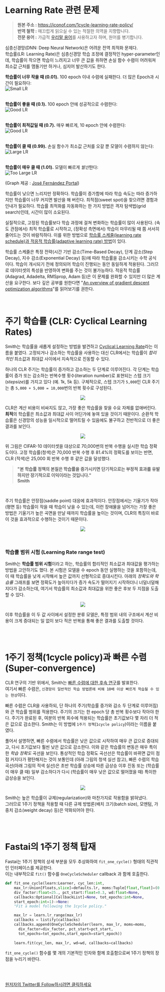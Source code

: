 # Learning Rate 관련 문제
> **원본 주소 :** https://iconof.com/1cycle-learning-rate-policy/  
> **번역 철학 :** 매끄럽게 읽으실 수 있는 적절한 의역을 지향합니다.  
> **전문 용어 :** 가급적 <a href='http://taewan.kim/docs/ml_glossary/'>우리말 용어</a>를 사용하고자 하며, 원어를 병기합니다.  

심층신경망(DNN: Deep Neural Network)은 어려운 전역 최적화 문제다.  
학습률(LR: Learning Rate)은 심층신경망 학습 조정에 결정적인 hyper-parameter인데, 학습률이 작으면 학습이 느려지고 너무 큰 값을 취하면 손실 함수 수렴이 어려워져 최소값 근처를 맴돌기만 하거나, 심지어 발산하기도 한다.  

**학습률이 너무 작을 때 (0.01).** 100 epoch 이내 수렴에 실패한다. 더 많은 Epoch과 시간이 필요하다:  
![Small LR](./images/lr_low-81d04746df552258b87b24e2e3da17a5.gif)  
<br>  

**학습률이 좋을 때 (0.1).** 100 epoch 안에 성공적으로 수렴한다:  
![Good LR](./images/lr_good-bcbb05eb43406655478d10ec5389aae2.gif)  
<br>  

**학습률이 최적값일 때 (0.7).** 매우 빠르게, 10 epoch 안에 수렴한다:  
![Good LR](./images/lr_optimal-746b4b683f425909fe557ed0df108424.gif)  
<br>  

**학습률이 클 때 (0.99).** 손실 함수가 최소값 근처를 오갈 뿐 모델이 수렴하지 않는다:  
![Large LR](./images/lr_large-66286fcbf9e01fdecbd701e3203f2a3b.gif)  
<br>  

**학습률이 매우 클 때 (1.01).** 모델이 빠르게 *발산*한다:  
![Too Large LR](./images/lr_too_large-aff003b7341b507d301b4358f1869f9b.gif)  

(Graph 제공 : <a href='https://forums.fast.ai/t/share-your-work-here/27676/300'>José Fernández Portal</a>)  

학습률이 낮으면 느리지만 정확하다. 학습률이 증가함에 따라 학습 속도는 따라 증가하지만 학습률이 너무 커지면 발산을 해 버린다. 최적점(sweet spot)을 찾으려면 경험과 인내가 필요하다. 학습률 최적화를 자동화하는 한 가지 방법은 격자 탐색법(grid search)인데, 시간이 많이 소요된다.  

실질적으로, 고정된 학습률보다 학습 과정에 걸쳐 변화하는 학습률이 많이 사용된다. (속도 관점에서) 최적 학습률로 시작하고, (정확성 측면에서) 학습이 마무리될 때 쯤 서서히 줄어드는 것이 바람직하다. 이를 위한 방법으로 <a href='https://towardsdatascience.com/learning-rate-schedules-and-adaptive-learning-rate-methods-for-deep-learning-2c8f433990d1'>학습률 스케줄(learning rate schedule)과 적응적 학습률(adaptive learning rate) 방법</a>이 있다.  

학습률 스케줄은 특정 전략(시간 기반 감소(Time-Based Decay), 단계 감소(Step Decay), 지수 감소(Exponential Decay) 등)에 따라 학습률을 감소시키는 수학 공식이다. 학습이 개시되기 전에 정의되어 학습이 진행되는 동안 동일하게 적용된다. 그러므로 데이터셋의 특성을 반영하여 변화를 주는 것이 불가능하다. 적응적 학습률(Adagrad, Adadelta, RMSprop, Adam 등)은 이 문제를 완화할 수 있지만 더 많은 계산을 요구한다. 보다 깊은 공부를 원한다면 "<a href='http://arxiv.org/abs/1609.04747'>An overview of gradient descent optimization algorithms</a>"를 읽어보기를 권한다.  
 <br> 
 <br>
   
# 주기 학습률 (CLR: Cyclical Learning Rates)  

Smith는 학습률을 새롭게 설정하는 방법을 발견하고 <a href='http://arxiv.org/abs/1506.01186'>Cyclical Learning Rate</a>라는 이름을 붙였다. 고정되거나 감소하는 학습률을 사용하는 대신 CLR에서는 학습률이 *합리적인* 최소값과 최대값 사이에서 지속적으로 진동할 수 있다.  

하나의 CLR 주기는 학습률이 증가하고 감소하는 두 단계로 이루어진다. 각 단계는 학습률이 증가 또는 감소하는 반복수행 횟수(iteration number)로 표현되는 스텝 크기(*stepsize*)를 가지고 있다 (예. 1k, 5k 등). 구체적으로, 스텝 크기가 `5,000`인 CLR 주기는 총 `5,000 + 5,000 = 10,000`번의 반복 횟수로 구성된다. 

<p align="center">
  <img src="./images/clr.webp">
</p>

CLR은 계산 비용이 비싸지도 않고, 가장 좋은 학습률을 찾을 수요 자체를 없애버린다. **최적**의 학습률은 최소값과 최대값 사이 어딘가에 놓여 있을 것이기 때문이다. 순환적 학습률은 신경망의 성능을 일시적으로 떨어트릴 수 있음에도 불구하고 전반적으로 더 좋은 결과를 보인다.  

<p align="center">
  <img src="./images/cifar.jpg">
</p>

위 그림은 CIFAR-10 데이터셋을 대상으로 70,000번의 반복 수행을 실시한 학습 정확도이다. 고정 학습률(청색)은 70,000 반복 수행 후 81.4%의 정확도를 보이는 반면, CLR (적색)은 25,000 회 반복 수행 후 같은 값을 달성했다.  


> **"본 학습률 정책의 본질은 학습률을 증가시키면 단기적으로는 부정적 효과를 유발하지만 장기적으로 이익이라는 것입니다."**  
> **Smith**

<br>  

주기 학습률은 안장점(saddle point) 대응에 효과적이다. 안장점에서는 기울기가 작아 (평면 등) 학습률이 작을 때 학습이 낮을 수 있는데, 이런 장애물을 넘어가는 가장 좋은 방법은 기울기가 높은 곡면을 만날 때까지 학습률을 높이는 것이며, CLR의 특징이 바로 이 것을 효과적으로 수행하는 것이기 때문이다.

<p align="center">
  <img src="./images/saddle_point.webp">
</p>
<br>  

### 학습률 범위 시험 (Learning Rate range test)

Smith는 **학습률 범위 시험**이라고 하는, 학습률의 합리적인 최소값과 최대값을 평가하는 방법을 고안하기도 했다. 본 시험은 모델을 수 epoch 동안 실행하는 것을 포함하는데, 이 때 학습률을 낮게 시작해서 높은 값까지 선형적으로 증대시킨다. 아래의 *정확도와 학습률* 그래프를 보면 정확도가 높아지다가 증가 속도가 떨어지기 시작하더니 너덜너덜해지다가 감소하는데, 여기서 학습률의 최소값과 최대값을 위한 좋은 후보 두 지점을 도출할 수 있다.

<p align="center">
  <img src="./images/normal_range_test.webp">
</p>

이후 학습률을 이 두 값 사이에서 설정한 분류 모델은, 특정 범위 내의 구조에서 계산 비용이 크게 증대되는 일 없이 보다 적은 반복을 통해 좋은 결과를 도출할 것이다.
  
<br> 
<br> 
   
# 1주기 정책(1cycle policy)과 빠른 수렴(Super-convergence)

CLR 연구의 기반 위에서, Smith는 <a href='http://arxiv.org/abs/1708.07120'>빠른 수렴에 대한 후속 연구</a>를 발표한다.  
여기서 빠른 수렴은, `신경망이 일반적인 학습 방법론에 비해 10배 이상 빠르게 학습될 수 있는 현상`이다.  
  
빠른 수렴은 CLR을 사용하되, 단 하나의 주기(학습률 증가와 감소 두 단계로 이루어짐)와 큰 학습률 범위를 적용한다. 주기의 크기는 한 epoch 당 총 반복 횟수보다 작아야 한다. 주기가 완료된 후, 여분의 반복 회수에 적용되는 학습률은 초기값보다 몇 자리 더 적은 값으로 감소한다. Smith는 이 방법에 `1주기 정책`(`1cycle policy`)이라는 이름을 붙였다.

풀어서 설명하면, 빠른 수렴에서 학습률은 낮은 값으로 시작하여 매우 큰 값으로 증대되고, 다시 초기값보다 훨씬 낮은 값으로 감소한다. 이와 같은 학습률의 변동은 매우 특이한 *학습 정확도* 곡선을 보인다. 통상적인 학습 정확도 곡선선은 학습률이 바뀌면 값이 점점 커지다가 평탄해지는 것이 보통인데 (아래 그림의 청색 실선 참고), 빠른 수렴의 학습 곡선(아래 그림의 적색 실선)은 초반 학습률 상승에 따른 급상승 이후 진동 또는 (학습률이 매우 클 때) 일부 감소하다가 다시 (학습률이 매우 낮은 값으로 떨어졌을 때) 특이한 급상승을 보인다.

<p align="center">
  <img src="./images/lr_vs_clr_resnet56.webp">
</p>

Smith는 높은 학습률이 규제(regularization)와 마찬가지로 작용함을 밝혀냈다.  
그러므로 1주기 정책을 적용할 때 다른 규제 방법론(배치 크기(batch size), 모멘텀, 가중치 감소(weight decay) 등)은 약화되어야 한다.

<br>
<br>

# Fastai의 1주기 정책 탑재

Fastai는 1주기 정책의 상세 부분을 모두 추상화하여 `fit_one_cycle()` 형태의 직관적인 인터페이스를 제공한다.  
이는 내부적으로 `fit()` 함수를 `OneCycleScheduler` callback 과 함께 호출한다.

```python
def fit_one_cycle(learn:Learner, cyc_len:int,
    max_lr:Union[Floats,slice]=defaults.lr, moms:Tuple[float,float]=(0.95,0.85),
    div_factor:float=25., pct_start:float=0.3, wd:float=None,
    callbacks:Optional[CallbackList]=None, tot_epochs:int=None,
    start_epoch:int=1)->None:
    "Fit a model following the 1cycle policy."

    max_lr = learn.lr_range(max_lr)
    callbacks = listify(callbacks)
    callbacks.append(OneCycleScheduler(learn, max_lr, moms=moms,
      div_factor=div_factor, pct_start=pct_start,
      tot_epochs=tot_epochs,start_epoch=start_epoch))
    
    learn.fit(cyc_len, max_lr, wd=wd, callbacks=callbacks)
```

`fit_one_cycle()` 함수를 몇 개의 기본적인 인자와 함께 호출함으로써 1주기 정책의 장점을 누리기 바란다.

<br>
<br>

<a href='https://twitter.com/mavropalias'>원저자의 Twitter를 Follow하시려면 클릭하세요</a>
